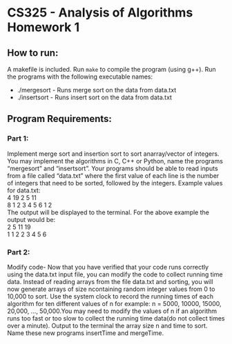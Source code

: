 # CS325 - Analysis of Algorithms Homework 1
## How to run:
A makefile is included. Run `make` to compile the program (using g++). Run the programs with the following executable names:
* ./mergesort - Runs merge sort on the data from data.txt
* ./insertsort - Runs insert sort on the data from data.txt




## Program Requirements:
### Part 1:
Implement merge sort and insertion sort to sort anarray/vector of integers.  You may implement the algorithms in C, C++ or Python, name the programs “mergesort” and “insertsort”. Your programs should be able to read inputs from a file called “data.txt” where the first value of each line is the number of integers that need to be sorted, followed by the integers. Example values for data.txt:  
4 19 2 5 11  
8 1 2 3 4 5 6 1 2  
The output will be displayed to the terminal. For the above example the output would be:  
2 5 11 19  
1 1 2 2 3 4 5 6   
### Part 2:
Modify code- Now that you have verified that your code runs correctly using the data.txt input file, you can modify the code to collect running time data.  Instead of reading arrays from the file data.txt and sorting, you will now generate arrays of size ncontaining random integer values from 0 to 10,000 to sort.  Use the system clock to record the running times of each algorithm for ten different values of n for example: n = 5000, 10000, 15000, 20,000, ..., 50,000.You may need to modify the values of n if an algorithm runs too fast or too slow to collect the running time data(do not collect times over a minute). Output to the terminal the array size n and time to sort.  Name these new programs insertTime and mergeTime.  


